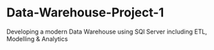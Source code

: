 # Data-Warehouse-Project-1
Developing a modern Data Warehouse using SQl Server including ETL, Modelling &amp; Analytics


